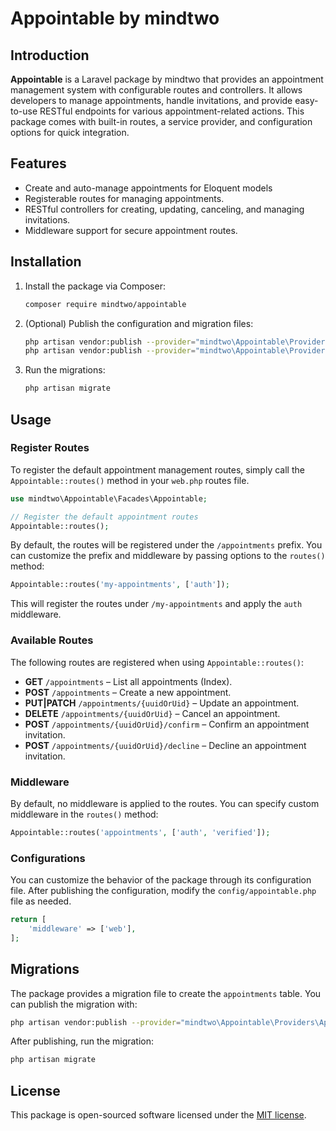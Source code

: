 # Appointable by mindtwo

## Introduction

**Appointable** is a Laravel package by mindtwo that provides an appointment management system with configurable routes and controllers. It allows developers to manage appointments, handle invitations, and provide easy-to-use RESTful endpoints for various appointment-related actions. This package comes with built-in routes, a service provider, and configuration options for quick integration.

## Features

- Create and auto-manage appointments for Eloquent models
- Registerable routes for managing appointments.
- RESTful controllers for creating, updating, canceling, and managing invitations.
- Middleware support for secure appointment routes.

## Installation

1. Install the package via Composer:

   ```bash
   composer require mindtwo/appointable
   ```

2. (Optional) Publish the configuration and migration files:

   ```bash
   php artisan vendor:publish --provider="mindtwo\Appointable\Providers\AppointableServiceProvider" --tag="appointable-config"
   php artisan vendor:publish --provider="mindtwo\Appointable\Providers\AppointableServiceProvider" --tag="appointable-migrations"
   ```

3. Run the migrations:

   ```bash
   php artisan migrate
   ```

## Usage

### Register Routes

To register the default appointment management routes, simply call the `Appointable::routes()` method in your `web.php` routes file.

```php
use mindtwo\Appointable\Facades\Appointable;

// Register the default appointment routes
Appointable::routes();
```

By default, the routes will be registered under the `/appointments` prefix. You can customize the prefix and middleware by passing options to the `routes()` method:

```php
Appointable::routes('my-appointments', ['auth']);
```

This will register the routes under `/my-appointments` and apply the `auth` middleware.

### Available Routes

The following routes are registered when using `Appointable::routes()`:

- **GET** `/appointments` – List all appointments (Index).
- **POST** `/appointments` – Create a new appointment.
- **PUT|PATCH** `/appointments/{uuidOrUid}` – Update an appointment.
- **DELETE** `/appointments/{uuidOrUid}` – Cancel an appointment.
- **POST** `/appointments/{uuidOrUid}/confirm` – Confirm an appointment invitation.
- **POST** `/appointments/{uuidOrUid}/decline` – Decline an appointment invitation.

### Middleware

By default, no middleware is applied to the routes. You can specify custom middleware in the `routes()` method:

```php
Appointable::routes('appointments', ['auth', 'verified']);
```

### Configurations

You can customize the behavior of the package through its configuration file. After publishing the configuration, modify the `config/appointable.php` file as needed.

```php
return [
    'middleware' => ['web'],
];
```

## Migrations

The package provides a migration file to create the `appointments` table. You can publish the migration with:

```bash
php artisan vendor:publish --provider="mindtwo\Appointable\Providers\AppointableServiceProvider" --tag="appointable-migrations"
```

After publishing, run the migration:

```bash
php artisan migrate
```

## License

This package is open-sourced software licensed under the [MIT license](LICENSE).
